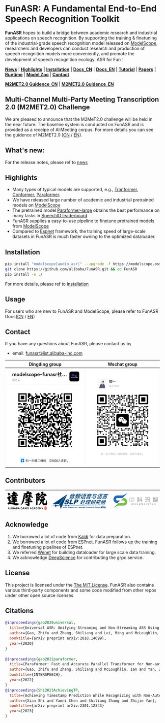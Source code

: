[//]: # (<div align="left"><img src="docs/images/funasr_logo.jpg" width="400"/></div>)

# FunASR: A Fundamental End-to-End Speech Recognition Toolkit

<strong>FunASR</strong> hopes to build a bridge between academic research and industrial applications on speech recognition. By supporting the training & finetuning of the industrial-grade speech recognition model released on [ModelScope](https://www.modelscope.cn/models?page=1&tasks=auto-speech-recognition), researchers and developers can conduct research and production of speech recognition models more conveniently, and promote the development of speech recognition ecology. ASR for Fun！

[**News**](https://github.com/alibaba-damo-academy/FunASR#whats-new) 
| [**Highlights**](#highlights)
| [**Installation**](#installation)
| [**Docs_CN**](https://alibaba-damo-academy.github.io/FunASR/cn/index.html)
| [**Docs_EN**](https://alibaba-damo-academy.github.io/FunASR/en/index.html)
| [**Tutorial**](https://github.com/alibaba-damo-academy/FunASR/wiki#funasr%E7%94%A8%E6%88%B7%E6%89%8B%E5%86%8C)
| [**Papers**](https://github.com/alibaba-damo-academy/FunASR#citations)
| [**Runtime**](https://github.com/alibaba-damo-academy/FunASR/tree/main/funasr/runtime)
| [**Model Zoo**](https://www.modelscope.cn/models/damo/speech_paraformer-large_asr_nat-zh-cn-16k-common-vocab8404-pytorch/summary)
| [**Contact**](#contact)

[**M2MET2.0 Guidence_CN**](https://alibaba-damo-academy.github.io/FunASR/m2met2_cn/index.html)
| [**M2MET2.0 Guidence_EN**](https://alibaba-damo-academy.github.io/FunASR/m2met2/index.html)

## Multi-Channel Multi-Party Meeting Transcription 2.0 (M2MET2.0) Challenge
We are pleased to announce that the M2MeT2.0 challenge will be held in the near future. The baseline system is conducted on FunASR and is provided as a receipe of AliMeeting corpus. For more details you can see the guidence of M2MET2.0 ([CN](https://alibaba-damo-academy.github.io/FunASR/m2met2_cn/index.html) / [EN](https://alibaba-damo-academy.github.io/FunASR/m2met2/index.html)).
## What's new: 

For the release notes, please ref to [news](https://github.com/alibaba-damo-academy/FunASR/releases)

## Highlights
- Many types of typical models are supported, e.g., [Tranformer](https://arxiv.org/abs/1706.03762), [Conformer](https://arxiv.org/abs/2005.08100), [Paraformer](https://arxiv.org/abs/2206.08317).
- We have released large number of academic and industrial pretrained models on [ModelScope](https://www.modelscope.cn/models?page=1&tasks=auto-speech-recognition)
- The pretrained model [Paraformer-large](https://www.modelscope.cn/models/damo/speech_paraformer-large_asr_nat-zh-cn-16k-common-vocab8404-pytorch/summary) obtains the best performance on many tasks in [SpeechIO leaderboard](https://github.com/SpeechColab/Leaderboard)
- FunASR supplies a easy-to-use pipeline to finetune pretrained models from [ModelScope](https://www.modelscope.cn/models?page=1&tasks=auto-speech-recognition)
- Compared to [Espnet](https://github.com/espnet/espnet) framework, the training speed of large-scale datasets in FunASR is much faster owning to the optimized dataloader.

## Installation

``` sh
pip install "modelscope[audio_asr]" --upgrade -f https://modelscope.oss-cn-beijing.aliyuncs.com/releases/repo.html
git clone https://github.com/alibaba/FunASR.git && cd FunASR
pip install -e ./
```
For more details, please ref to [installation](https://github.com/alibaba-damo-academy/FunASR/wiki)

## Usage
For users who are new to FunASR and ModelScope, please refer to FunASR Docs([CN](https://alibaba-damo-academy.github.io/FunASR/cn/index.html) / [EN](https://alibaba-damo-academy.github.io/FunASR/en/index.html))

## Contact

If you have any questions about FunASR, please contact us by

- email: [funasr@list.alibaba-inc.com](funasr@list.alibaba-inc.com)

|Dingding group |                     Wechat group                      |
|:---:|:-----------------------------------------------------:|
|<div align="left"><img src="docs/images/dingding.jpg" width="250"/> | <img src="docs/images/wechat.png" width="232"/></div> |

## Contributors

| <div align="left"><img src="docs/images/damo.png" width="180"/> | <div align="left"><img src="docs/images/nwpu.png" width="260"/> | <img src="docs/images/DeepScience.png" width="200"/> </div> |
|:---------------------------------------------------------------:|:---------------------------------------------------------------:|:-----------------------------------------------------------:|

## Acknowledge

1. We borrowed a lot of code from [Kaldi](http://kaldi-asr.org/) for data preparation.
2. We borrowed a lot of code from [ESPnet](https://github.com/espnet/espnet). FunASR follows up the training and finetuning pipelines of ESPnet.
3. We referred [Wenet](https://github.com/wenet-e2e/wenet) for building dataloader for large scale data training.
4. We acknowledge [DeepScience](https://www.deepscience.cn) for contributing the grpc service.

## License
This project is licensed under the [The MIT License](https://opensource.org/licenses/MIT). FunASR also contains various third-party components and some code modified from other repos under other open source licenses.

## Citations

``` bibtex
@inproceedings{gao2020universal,
  title={Universal ASR: Unifying Streaming and Non-Streaming ASR Using a Single Encoder-Decoder Model},
  author={Gao, Zhifu and Zhang, Shiliang and Lei, Ming and McLoughlin, Ian},
  booktitle={arXiv preprint arXiv:2010.14099},
  year={2020}
}

@inproceedings{gao2022paraformer,
  title={Paraformer: Fast and Accurate Parallel Transformer for Non-autoregressive End-to-End Speech Recognition},
  author={Gao, Zhifu and Zhang, Shiliang and McLoughlin, Ian and Yan, Zhijie},
  booktitle={INTERSPEECH},
  year={2022}
}
@inproceedings{Shi2023AchievingTP,
  title={Achieving Timestamp Prediction While Recognizing with Non-Autoregressive End-to-End ASR Model},
  author={Xian Shi and Yanni Chen and Shiliang Zhang and Zhijie Yan},
  booktitle={arXiv preprint arXiv:2301.12343}
  year={2023}
}
```
